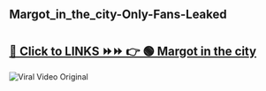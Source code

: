 
 ## Margot_in_the_city-Only-Fans-Leaked

# <h2><a href="https://clipsfans.com/Margot_in_the_city&ref=git">🔗 Click to LINKS ⏩⏩ 👉 🟢 Margot in the city </a></h2>

<a href="https://clipsfans.com/Margot_in_the_city&ref=git" rel="nofollow" data-target="animated-image.originalLink"><img src="https://i.ibb.co.com/xMMVF88/686577567.gif" alt="Viral Video Original" style="max-width: 100%; display: inline-block;" data-target="animated-image.originalImage"></a>
